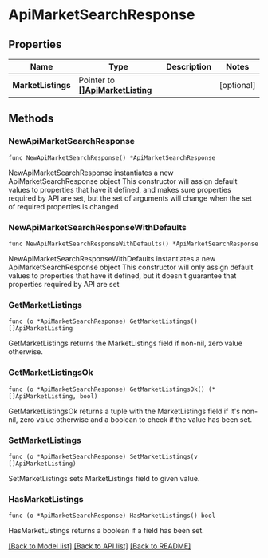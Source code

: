 # ApiMarketSearchResponse

## Properties

Name | Type | Description | Notes
------------ | ------------- | ------------- | -------------
**MarketListings** | Pointer to [**[]ApiMarketListing**](ApiMarketListing.md) |  | [optional] 

## Methods

### NewApiMarketSearchResponse

`func NewApiMarketSearchResponse() *ApiMarketSearchResponse`

NewApiMarketSearchResponse instantiates a new ApiMarketSearchResponse object
This constructor will assign default values to properties that have it defined,
and makes sure properties required by API are set, but the set of arguments
will change when the set of required properties is changed

### NewApiMarketSearchResponseWithDefaults

`func NewApiMarketSearchResponseWithDefaults() *ApiMarketSearchResponse`

NewApiMarketSearchResponseWithDefaults instantiates a new ApiMarketSearchResponse object
This constructor will only assign default values to properties that have it defined,
but it doesn't guarantee that properties required by API are set

### GetMarketListings

`func (o *ApiMarketSearchResponse) GetMarketListings() []ApiMarketListing`

GetMarketListings returns the MarketListings field if non-nil, zero value otherwise.

### GetMarketListingsOk

`func (o *ApiMarketSearchResponse) GetMarketListingsOk() (*[]ApiMarketListing, bool)`

GetMarketListingsOk returns a tuple with the MarketListings field if it's non-nil, zero value otherwise
and a boolean to check if the value has been set.

### SetMarketListings

`func (o *ApiMarketSearchResponse) SetMarketListings(v []ApiMarketListing)`

SetMarketListings sets MarketListings field to given value.

### HasMarketListings

`func (o *ApiMarketSearchResponse) HasMarketListings() bool`

HasMarketListings returns a boolean if a field has been set.


[[Back to Model list]](../README.md#documentation-for-models) [[Back to API list]](../README.md#documentation-for-api-endpoints) [[Back to README]](../README.md)


